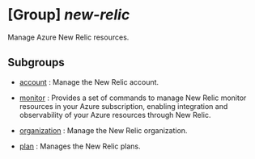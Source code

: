 # [Group] _new-relic_

Manage Azure New Relic resources.

## Subgroups

- [account](/Commands/new-relic/account/readme.md)
: Manage the New Relic account.

- [monitor](/Commands/new-relic/monitor/readme.md)
: Provides a set of commands to manage New Relic monitor resources in your Azure subscription, enabling integration and observability of your Azure resources through New Relic.

- [organization](/Commands/new-relic/organization/readme.md)
: Manage the New Relic organization.

- [plan](/Commands/new-relic/plan/readme.md)
: Manages the New Relic plans.
